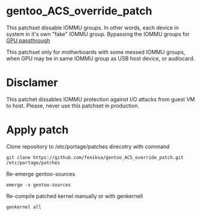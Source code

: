 # gentoo_ACS_override_patch

This patchset dissable IOMMU groups. In other words, each device in system in it's own "fake" IOMMU group.
Bypassing the IOMMU groups for [GPU passthrough](https://wiki.gentoo.org/wiki/GPU_passthrough_with_libvirt_qemu_kvm#IOMMU_groups)

This patchset only for motherboards with some messed IOMMU groups, when GPU may be in same IOMMU group as USB host device, or audiocard.

# Disclamer

This patchet dissables IOMMU protection against I/O attacks from guest VM to host.
Please, never use this patchset in production.

# Apply patch

Clone repository to /etc/portage/patches direcotry with command

```
git clone https://github.com/feniksa/gentoo_ACS_override_patch.git /etc/portage/patches
```
Re-emerge gentoo-sources

```
emerge -v gentoo-sources
```
Re-compile patched kernel manually or with genkernell

```
genkernel all
```
